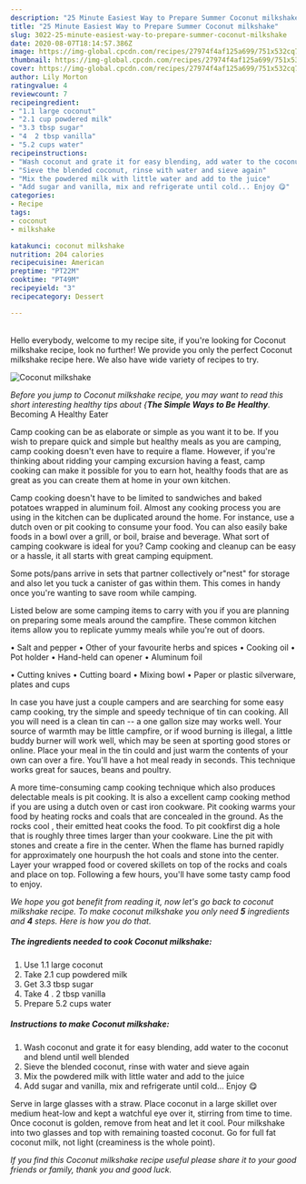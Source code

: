 ```yaml
---
description: "25 Minute Easiest Way to Prepare Summer Coconut milkshake"
title: "25 Minute Easiest Way to Prepare Summer Coconut milkshake"
slug: 3022-25-minute-easiest-way-to-prepare-summer-coconut-milkshake
date: 2020-08-07T18:14:57.386Z
image: https://img-global.cpcdn.com/recipes/27974f4af125a699/751x532cq70/coconut-milkshake-recipe-main-photo.jpg
thumbnail: https://img-global.cpcdn.com/recipes/27974f4af125a699/751x532cq70/coconut-milkshake-recipe-main-photo.jpg
cover: https://img-global.cpcdn.com/recipes/27974f4af125a699/751x532cq70/coconut-milkshake-recipe-main-photo.jpg
author: Lily Morton
ratingvalue: 4
reviewcount: 7
recipeingredient:
- "1.1 large coconut"
- "2.1 cup powdered milk"
- "3.3 tbsp sugar"
- "4  2 tbsp vanilla"
- "5.2 cups water"
recipeinstructions:
- "Wash coconut and grate it for easy blending, add water to the coconut and blend until well blended"
- "Sieve the blended coconut, rinse with water and sieve again"
- "Mix the powdered milk with little water and add to the juice"
- "Add sugar and vanilla, mix and refrigerate until cold... Enjoy 😋"
categories:
- Recipe
tags:
- coconut
- milkshake

katakunci: coconut milkshake 
nutrition: 204 calories
recipecuisine: American
preptime: "PT22M"
cooktime: "PT49M"
recipeyield: "3"
recipecategory: Dessert

---
```

<br>
Hello everybody, welcome to my recipe site, if you're looking for Coconut milkshake recipe, look no further! We provide you only the perfect Coconut milkshake recipe here. We also have wide variety of recipes to try.
<br>


![Coconut milkshake](https://img-global.cpcdn.com/recipes/27974f4af125a699/751x532cq70/coconut-milkshake-recipe-main-photo.jpg)

<i>Before you jump to Coconut milkshake recipe, you may want to read this short interesting healthy tips about {<strong>The Simple Ways to Be Healthy</strong>.</i>
Becoming A Healthy Eater

    
Camp cooking can be as elaborate or simple as you want it to be. If you wish to prepare quick and simple but healthy meals as you are camping, camp cooking doesn't even have to require a flame. However, if you're thinking about ridding your camping excursion having a feast, camp cooking can make it possible for you to earn hot, healthy foods that are as great as you can create them at home in your own kitchen.

Camp cooking doesn't have to be limited to sandwiches and baked potatoes wrapped in aluminum foil.  Almost any cooking process you are using in the kitchen can be duplicated around the home. For instance, use a dutch oven or pit cooking to consume your food. You can also easily bake foods in a bowl over a grill, or boil, braise and beverage. What sort of camping cookware is ideal for you? Camp cooking and cleanup can be easy or a hassle, it all starts with great camping equipment.

Some pots/pans arrive in sets that partner collectively or"nest" for storage and also let you tuck a canister of gas within them. This comes in handy once you're wanting to save room while camping.

Listed below are some camping items to carry with you if you are planning on preparing some meals around the campfire. These common kitchen items allow you to replicate yummy meals while you're out of doors.

• Salt and pepper
• Other of your favourite herbs and spices
• Cooking oil
• Pot holder
• Hand-held can opener
• Aluminum foil

• Cutting knives
• Cutting board
• Mixing bowl
• Paper or plastic silverware, plates and cups

In case you have just a couple campers and are searching for some easy camp cooking, try the simple and speedy technique of tin can cooking. All you will need is a clean tin can -- a one gallon size may works well. Your source of warmth may be little campfire, or if wood burning is illegal, a little buddy burner will work well, which may be seen at sporting good stores or online. Place your meal in the tin could and just warm the contents of your own can over a fire. You'll have a hot meal ready in seconds.  This technique works great for sauces, beans and poultry.

A more time-consuming camp cooking technique which also produces delectable meals is pit cooking.  It is also a excellent camp cooking method if you are using a dutch oven or cast iron cookware. Pit cooking warms your food by heating rocks and coals that are concealed in the ground. As the rocks cool , their emitted heat cooks the food. To pit cookfirst dig a hole that is roughly three times larger than your cookware. Line the pit with stones and create a fire in the center. When the flame has burned rapidly for approximately one hourpush the hot coals and stone into the center. Layer your wrapped food or covered skillets on top of the rocks and coals and place on top. Following a few hours, you'll have some tasty camp food to enjoy.


<i>We hope you got benefit from reading it, now let's go back to coconut milkshake recipe. To make coconut milkshake you only need <strong>5</strong> ingredients and <strong>4</strong> steps. Here is how you do that.
</i>

##### The ingredients needed to cook Coconut milkshake:

1. Use 1.1 large coconut
1. Take 2.1 cup powdered milk
1. Get 3.3 tbsp sugar
1. Take 4 . 2 tbsp vanilla
1. Prepare 5.2 cups water


##### Instructions to make Coconut milkshake:

1. Wash coconut and grate it for easy blending, add water to the coconut and blend until well blended
1. Sieve the blended coconut, rinse with water and sieve again
1. Mix the powdered milk with little water and add to the juice
1. Add sugar and vanilla, mix and refrigerate until cold... Enjoy 😋


Serve in large glasses with a straw. Place coconut in a large skillet over medium heat-low and kept a watchful eye over it, stirring from time to time. Once coconut is golden, remove from heat and let it cool. Pour milkshake into two glasses and top with remaining toasted coconut. Go for full fat coconut milk, not light (creaminess is the whole point). 

<i>If you find this Coconut milkshake recipe useful please share it to your good friends or family, thank you and good luck.</i>
